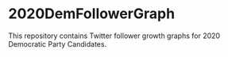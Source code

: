 # 2020DemFollowerGraph
This repository contains Twitter follower growth graphs for 2020 Democratic Party Candidates.
